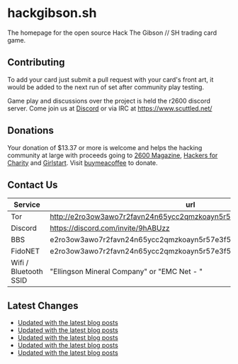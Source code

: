 # hackgibson.sh
The homepage for the open source Hack The Gibson // SH trading card game.


## Contributing

To add your card just submit a pull request with your card's front art, it would be added to the next run of set after community play testing.

Game play and discussions over the project is held the r2600 discord server. Come join us at [Discord](https://discord.com/invite/9hABUzz) or via IRC at https://www.scuttled.net/


## Donations

Your donation of $13.37 or more is welcome and helps the hacking community at large with proceeds going to [2600 Magazine](https://2600.com/), [Hackers for Charity](https://hackersforcharity.org) and [Girlstart](https://girlstart.org).  Visit [buymeacoffee](https://www.buymeacoffee.com/hackgibson.sh) to donate.


## Contact Us

Service | url
-|-
Tor | http://e2ro3ow3awo7r2favn24n65ycc2qmzkoayn5r57e3f56nvjwdcgg32ad.onion
Discord | https://discord.com/invite/9hABUzz
BBS | e2ro3ow3awo7r2favn24n65ycc2qmzkoayn5r57e3f56nvjwdcgg32ad.onion:23
FidoNET | e2ro3ow3awo7r2favn24n65ycc2qmzkoayn5r57e3f56nvjwdcgg32ad.onion:24554
Wifi / Bluetooth SSID | "Ellingson Mineral Company" or "EMC Net - <fidonet address>"

## Latest Changes
<!-- BLOG-POST-LIST:START -->
- [Updated with the latest blog posts](https://github.com/DFW2600/hackgibson.sh/commit/0c175d4d0152f34143a34e26da2d2d3f9a25aaf5)
- [Updated with the latest blog posts](https://github.com/DFW2600/hackgibson.sh/commit/67900d06928ab22afe710e82da1162e58cad9fb1)
- [Updated with the latest blog posts](https://github.com/DFW2600/hackgibson.sh/commit/d36579a75e53a7a5b73a212358b9e8191d4f9201)
- [Updated with the latest blog posts](https://github.com/DFW2600/hackgibson.sh/commit/9b4d0eb0e7cd2c879537b4e90f95751c9ea139a1)
- [Updated with the latest blog posts](https://github.com/DFW2600/hackgibson.sh/commit/735f33d15ddf76d6ff56d62d7b69ec505efb8ed0)
<!-- BLOG-POST-LIST:END -->
